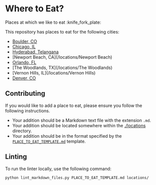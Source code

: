 # Where to Eat?

Places at which we like to eat :knife_fork_plate:

This repository has places to eat for the following cities:

* [Boulder, CO](/locations/boulder)
* [Chicago, IL](/locations/Chicago)
* [Hyderabad, Telangana](/locations/Hyderabad)
* [Newport Beach, CA](/locations/Newport Beach)
* [Orlando, FL](/locations/Orlando)
* [The Woodlands, TX](/locations/The Woodlands)
* [Vernon Hills, IL](/locations/Vernon Hills)
* [Denver, CO](/locations/denver)

## Contributing

If you would like to add a place to eat, please ensure you follow the following instructions.

* Your addition should be a Markdown text file with the extension `.md`.
* Your addition should be located somewhere within the
  [./locations](/locations/) directory.
* Your addition should be in the format specified by the
  [`PLACE_TO_EAT_TEMPLATE.md`](./PLACE_TO_EAT_TEMPLATE.md) template.

## Linting

To run the linter locally, use the following command:

  ```sh
  python lint_markdown_files.py PLACE_TO_EAT_TEMPLATE.md locations/
  ```
